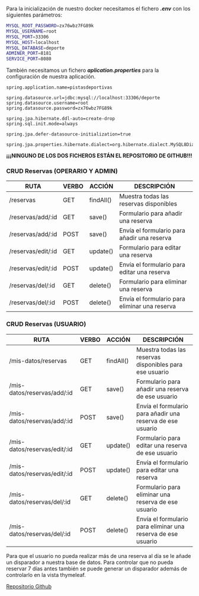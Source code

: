 



Para la inicialización de nuestro docker necesitamos el fichero ***.env*** con los siguientes parámetros:
```bash
MYSQL_ROOT_PASSWORD=zx76wbz7FG89k
MYSQL_USERNAME=root
MYSQL_PORT=33306
MYSQL_HOST=localhost
MYSQL_DATABASE=deporte
ADMINER_PORT=8181
SERVICE_PORT=8080
```

También necesitamos un fichero ***aplication.properties*** para la configuración de nuestra aplicación.
```properties
spring.application.name=pistasdeportivas

spring.datasource.url=jdbc:mysql://localhost:33306/deporte
spring.datasource.username=root
spring.datasource.password=zx76wbz7FG89k

spring.jpa.hibernate.ddl-auto=create-drop
spring.sql.init.mode=always

spring.jpa.defer-datasource-initialization=true

spring.jpa.properties.hibernate.dialect=org.hibernate.dialect.MySQL8Dialect
```

**¡¡¡NINGUNO DE LOS DOS FICHEROS ESTÁN EL REPOSITORIO DE GITHUB!!!**



### CRUD Reservas (OPERARIO Y ADMIN)
| RUTA | VERBO | ACCIÓN | DESCRIPCIÓN |
|----------|----------|----------|----------|
|   /reservas  |  GET   |   findAll()   |   Muestra todas las reservas disponibles  |
|   /reservas/add/:id   |  GET |   save()    |   Formulario para añadir una reserva  |  
|   /reservas/add/:id   |  POST |   save()    |   Envía el formulario para añadir una reserva  |  
|   /reservas/edit/:id   |  GET |   update()    |   Formulario para editar una reserva  | 
|   /reservas/edit/:id   |  POST |   update()    |   Envía el formulario para editar una reserva  |   
|   /reservas/del/:id   |  GET |   delete()    |   Formulario para eliminar una reserva  | 
|   /reservas/del/:id   |  POST |   delete()    |   Envía el formulario para eliminar una reserva  | 


### CRUD Reservas (USUARIO)
| RUTA | VERBO | ACCIÓN | DESCRIPCIÓN |
|----------|----------|----------|----------|
|   /mis-datos/reservas  |  GET   |   findAll()   |   Muestra todas las reservas disponibles para ese usuario |
|   /mis-datos/reservas/add/:id   |  GET |   save()    |   Formulario para añadir una reserva de ese usuario |  
|   /mis-datos/reservas/add/:id   |  POST |   save()    |   Envía el formulario para añadir una reserva de ese usuario |  
|   /mis-datos/reservas/edit/:id   |  GET |   update()    |   Formulario para editar una reserva de ese usuario | 
|   /mis-datos/reservas/edit/:id   |  POST |   update()    |   Envía el formulario para editar una reserva  |   
|   /mis-datos/reservas/del/:id   |  GET |   delete()    |   Formulario para eliminar una reserva de ese usuario | 
|   /mis-datos/reservas/del/:id   |  POST |   delete()    |   Envía el formulario para eliminar una reserva de ese usuario |


Para que el usuario no pueda realizar más de una reserva al día se le añade un disparador a nuestra base de datos.
Para controlar que no pueda reservar 7 días antes también se puede generar un disparador además de controlarlo en la vista thymeleaf.

[Repositorio Github](https://github.com/LuisJerezz/pistas-deportivasLJ/tree/dev)


